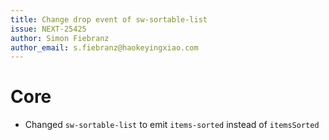 ```yaml
---
title: Change drop event of sw-sortable-list
issue: NEXT-25425
author: Simon Fiebranz
author_email: s.fiebranz@haokeyingxiao.com
---
```

# Core
* Changed `sw-sortable-list` to emit `items-sorted` instead of `itemsSorted`
